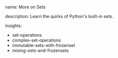 name: More on Sets

description: Learn the quirks of Python's built-in sets.

insights:
  - set-operations
  - complex-set-operations
  - immutable-sets-with-frozenset
  - mixing-sets-and-frozensets
 
